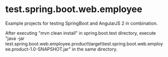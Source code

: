# test.spring.boot.web.employee

Example projects for testing SpringBoot and AngularJS 2 in combination.

After executing "mvn clean install" in spring.boot.test directory, execute "java -jar test.spring.boot.web.employee.product\target\test.spring.boot.web.employee.product-1.0-SNAPSHOT.jar" in the same directory.